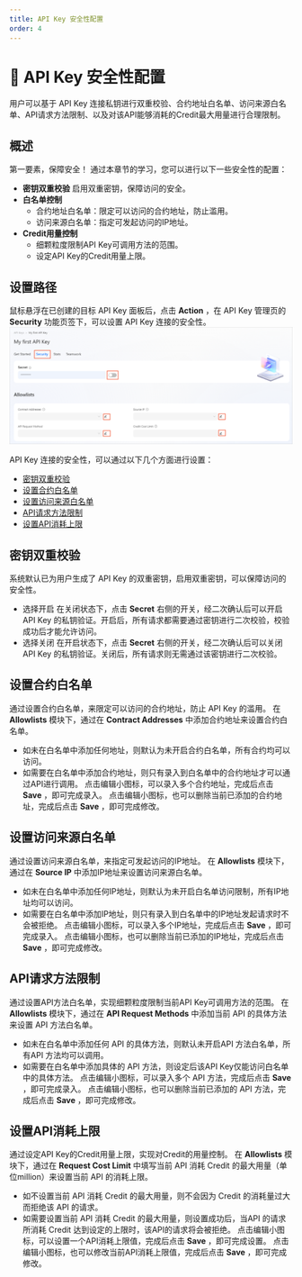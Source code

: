 ```yaml
---
title: API Key 安全性配置
order: 4
---
```


# 👷 API Key 安全性配置
用户可以基于 API Key 连接私钥进行双重校验、合约地址白名单、访问来源白名单、API请求方法限制、以及对该API能够消耗的Credit最大用量进行合理限制。

## 概述
第一要素，保障安全！
通过本章节的学习，您可以进行以下一些安全性的配置：
- **密钥双重校验**
  启用双重密钥，保障访问的安全。
- **白名单控制**
  - 合约地址白名单：限定可以访问的合约地址，防止滥用。
  - 访问来源白名单：指定可发起访问的IP地址。
- **Credit用量控制**
  - 细颗粒度限制API Key可调用方法的范围。
  - 设定API Key的Credit用量上限。

## 设置路径
鼠标悬浮在已创建的目标 API Key 面板后，点击 **Action** ，在 API Key 管理页的 **Security** 功能页签下，可以设置 API Key 连接的安全性。
![security-config.png](./images/security-config.png)

API Key 连接的安全性，可以通过以下几个方面进行设置：
- [密钥双重校验](#密钥双重校验)
- [设置合约白名单](#设置合约白名单)
- [设置访问来源白名单](#设置访问来源白名单)
- [API请求方法限制](#api请求方法限制)
- [设置API消耗上限](#设置api消耗上限)

## 密钥双重校验
系统默认已为用户生成了 API Key 的双重密钥，启用双重密钥，可以保障访问的安全性。
- 选择开启
  在关闭状态下，点击 **Secret** 右侧的开关，经二次确认后可以开启 API Key 的私钥验证。开启后，所有请求都需要通过密钥进行二次校验，校验成功后才能允许访问。
- 选择关闭
  在开启状态下，点击 **Secret** 右侧的开关，经二次确认后可以关闭 API Key 的私钥验证。关闭后，所有请求则无需通过该密钥进行二次校验。

## 设置合约白名单
通过设置合约白名单，来限定可以访问的合约地址，防止 API Key 的滥用。
在 **Allowlists** 模块下，通过在 **Contract Addresses** 中添加合约地址来设置合约白名单。
- 如未在白名单中添加任何地址，则默认为未开启合约白名单，所有合约均可以访问。
- 如需要在白名单中添加合约地址，则只有录入到白名单中的合约地址才可以通过API进行调用。
  点击编辑小图标，可以录入多个合约地址，完成后点击 **Save** ，即可完成录入。
  点击编辑小图标，也可以删除当前已添加的合约地址，完成后点击 **Save** ，即可完成修改。

## 设置访问来源白名单
通过设置访问来源白名单，来指定可发起访问的IP地址。
在 **Allowlists** 模块下，通过在 **Source IP** 中添加IP地址来设置访问来源白名单。
- 如未在白名单中添加任何IP地址，则默认为未开启白名单访问限制，所有IP地址均可以访问。
- 如需要在白名单中添加IP地址，则只有录入到白名单中的IP地址发起请求时不会被拒绝。
  点击编辑小图标，可以录入多个IP地址，完成后点击 **Save** ，即可完成录入。
  点击编辑小图标，也可以删除当前已添加的IP地址，完成后点击 **Save** ，即可完成修改。

## API请求方法限制
通过设置API方法白名单，实现细颗粒度限制当前API Key可调用方法的范围。
在 **Allowlists** 模块下，通过在 **API Request Methods** 中添加当前 API 的具体方法来设置 API 方法白名单。
- 如未在白名单中添加任何 API 的具体方法，则默认未开启API 方法白名单，所有API 方法均可以调用。
- 如需要在白名单中添加具体的 API 方法，则设定后该API Key仅能访问白名单中的具体方法。
  点击编辑小图标，可以录入多个 API 方法，完成后点击 **Save** ，即可完成录入。
  点击编辑小图标，也可以删除当前已添加的 API 方法，完成后点击 **Save** ，即可完成修改。

## 设置API消耗上限
通过设定API Key的Credit用量上限，实现对Credit的用量控制。
在 **Allowlists** 模块下，通过在 **Request Cost Limit** 中填写当前 API 消耗 Credit 的最大用量（单位million）来设置当前 API 的消耗上限。
- 如不设置当前 API 消耗 Credit 的最大用量，则不会因为 Credit 的消耗量过大而拒绝该 API 的请求。
- 如需要设置当前 API 消耗 Credit 的最大用量，则设置成功后，当API 的请求所消耗 Credit 达到设定的上限时，该API的请求将会被拒绝。
  点击编辑小图标，可以设置一个API消耗上限值，完成后点击 **Save** ，即可完成设置。
  点击编辑小图标，也可以修改当前API消耗上限值，完成后点击 **Save** ，即可完成修改。